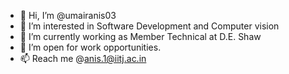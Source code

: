 - 👋 Hi, I’m @umairanis03
- 👀 I’m interested in Software Development and Computer vision
- 🌱 I’m currently working as Member Technical at D.E. Shaw
- 💞️ I’m open for work opportunities.
- 📫 Reach me @anis.1@iitj.ac.in

<!---
umairanis03/umairanis03 is a ✨ special ✨ repository because its `README.md` (this file) appears on your GitHub profile.
You can click the Preview link to take a look at your changes.
--->
